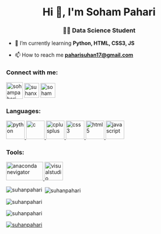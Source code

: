 <h1 align="center">Hi 👋, I'm Soham Pahari</h1>
<h3 align="center">👨‍🏫 Data Science Student </h3>

- 🌱 I’m currently learning **Python, HTML, CSS3, JS**

- 📫 How to reach me **paharisuhan17@gmail.com**

<h3 align="left">Connect with me:</h3>
<p align="left">
<a href="https://twitter.com/sohampahari" target="_blank"><img align="center" src="https://static.vecteezy.com/system/resources/previews/018/930/745/original/twitter-logo-twitter-icon-transparent-free-free-png.png" alt="sohampahari" height="45" width="45" /></a>
<a href="https://kaggle.com/suhanxd" target="_blank"><img align="center" src="https://cdn4.iconfinder.com/data/icons/logos-and-brands/512/189_Kaggle_logo_logos-512.png" alt="suhanxd" height="40" width="40" /></a>
<a href="https://instagram.com/sohampahari" target="_blank"><img align="center" src="https://png.pngtree.com/png-clipart/20180626/ourmid/pngtree-instagram-icon-instagram-logo-png-image_3584853.png" alt="sohampahari" height="40" width="40" /></a>
</p>

<h3 align="left">Languages:</h3>
<p align="left"> <a href="https://www.python.org" target="_blank" rel="noreferrer"> <img src="https://image.pngaaa.com/138/619138-middle.png" alt="python" width="50" height="50"/> </a> <a href="https://www.cprogramming.com/" target="_blank" rel="noreferrer"> <img src="https://e7.pngegg.com/pngimages/465/779/png-clipart-blue-and-white-c-logo-the-c-programming-language-computer-programming-computer-icons-programmer-blue-angle.png" alt="c" width="50" height="50"/> </a> <a href="https://www.w3schools.com/cpp/" target="_blank" rel="noreferrer"> <img src="https://w7.pngwing.com/pngs/46/626/png-transparent-c-logo-the-c-programming-language-computer-icons-computer-programming-source-code-programming-miscellaneous-template-blue.png" alt="cplusplus" width="50" height="50"/> </a> <a href="https://www.w3schools.com/css/" target="_blank" rel="noreferrer"> <img src="https://img.freepik.com/free-icon/css_318-698167.jpg" alt="css3" width="50" height="50"/> </a> <a href="https://www.w3.org/html/" target="_blank" rel="noreferrer"> <img src="https://w7.pngwing.com/pngs/201/90/png-transparent-logo-html-html5.png" alt="html5" width="50" height="50"/> </a> <a href="https://developer.mozilla.org/en-US/docs/Web/JavaScript" target="_blank" rel="noreferrer"> <img src="https://e7.pngegg.com/pngimages/503/848/png-clipart-javascript-computer-icons-software-developer-cascading-style-sheets-javascript-logo-angle-text.png" alt="javascript" width="50" height="50"/> </a> </p>

<h3 align="left">Tools:</h3>
<p align="left"> <a href="https://www.anaconda.com/" target="_blank" rel="noreferrer"> <img src="https://png.pngitem.com/pimgs/s/241-2413548_logo-anaconda-python-hd-png-download.png" alt="anaconda nevigator" width="100" height="50"/> </a> 
<a href="https://code.visualstudio.com/" target="_blank" rel="noreferrer"> <img src="https://code.visualstudio.com/assets/branding/app-icon.png" alt="visualstudio" width="50" height="50"/> </a>
</p>


<p><img align="left" src="https://github-readme-stats.vercel.app/api/top-langs?username=suhanpahari&show_icons=true&locale=en&layout=compact" alt="suhanpahari" /></p>

<p>&nbsp;<img align="center" src="https://github-readme-stats.vercel.app/api?username=suhanpahari&show_icons=true&locale=en" alt="suhanpahari" /></p>

<p><img align="center" src="https://github-readme-streak-stats.herokuapp.com/?user=suhanpahari&" alt="suhanpahari" /></p>


<p align="left"> <img src="https://komarev.com/ghpvc/?username=suhanpahari&label=Profile%20views&color=0e75b6&style=flat" alt="suhanpahari" /> </p>

<p align="left"> <a href="https://github.com/ryo-ma/github-profile-trophy"><img src="https://github-profile-trophy.vercel.app/?username=suhanpahari" alt="suhanpahari" /></a> </p>
